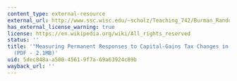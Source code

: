 ```yaml
---
content_type: external-resource
external_url: http://www.ssc.wisc.edu/~scholz/Teaching_742/Burman_Randolph.pdf
has_external_license_warning: true
license: https://en.wikipedia.org/wiki/All_rights_reserved
status: ''
title: '"Measuring Permanent Responses to Capital-Gains Tax Changes in Panel Data."
  (PDF - 2.1MB)'
uid: 5dec848a-a500-4561-9f7a-69a63924c89b
wayback_url: ''
---
```

